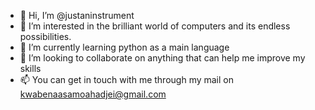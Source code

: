 - 👋 Hi, I’m @justaninstrument
- 👀 I’m interested in the brilliant world of computers and its endless possibilities.
- 🌱 I’m currently learning python as a main language
- 💞️ I’m looking to collaborate on anything that can help me improve my skills
- 📫 You can get in touch with me through my mail on kwabenaasamoahadjei@gmail.com 

<!---
justaninstrument/justaninstrument is a ✨ special ✨ repository because its `README.md` (this file) appears on your GitHub profile.
You can click the Preview link to take a look at your changes.
--->
